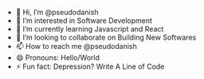 - 👋 Hi, I’m @pseudodanish
- 👀 I’m interested in Software Development
- 🌱 I’m currently learning Javascript and React
- 💞️ I’m looking to collaborate on Building New Softwares
- 📫 How to reach me @pseudodanish
- 😄 Pronouns: Hello/World
- ⚡ Fun fact: Depression? Write A Line of Code 

<!---
pseudodanish/pseudodanish is a ✨ special ✨ repository because its `README.md` (this file) appears on your GitHub profile.
You can click the Preview link to take a look at your changes.
--->
